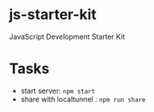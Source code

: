 # js-starter-kit
JavaScript Development Starter Kit

# Tasks
- start server: `npm start`
- share with localtunnel : `npm run share`

